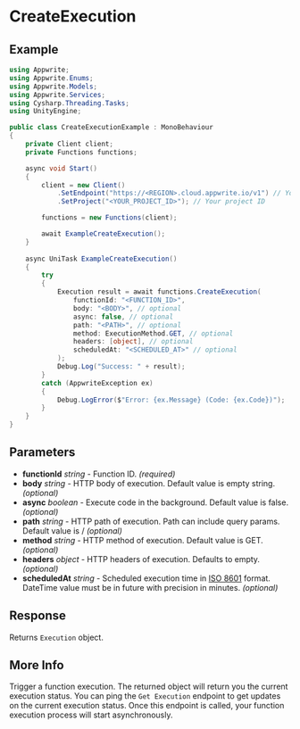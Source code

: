 # CreateExecution

## Example

```csharp
using Appwrite;
using Appwrite.Enums;
using Appwrite.Models;
using Appwrite.Services;
using Cysharp.Threading.Tasks;
using UnityEngine;

public class CreateExecutionExample : MonoBehaviour
{
    private Client client;
    private Functions functions;

    async void Start()
    {
        client = new Client()
            .SetEndpoint("https://<REGION>.cloud.appwrite.io/v1") // Your API Endpoint
            .SetProject("<YOUR_PROJECT_ID>"); // Your project ID

        functions = new Functions(client);

        await ExampleCreateExecution();
    }
    
    async UniTask ExampleCreateExecution()
    {
        try
        {
            Execution result = await functions.CreateExecution(
                functionId: "<FUNCTION_ID>",
                body: "<BODY>", // optional
                async: false, // optional
                path: "<PATH>", // optional
                method: ExecutionMethod.GET, // optional
                headers: [object], // optional
                scheduledAt: "<SCHEDULED_AT>" // optional
            );
            Debug.Log("Success: " + result);
        }
        catch (AppwriteException ex)
        {
            Debug.LogError($"Error: {ex.Message} (Code: {ex.Code})");
        }
    }
}
```

## Parameters

- **functionId** *string* - Function ID. *(required)* 
- **body** *string* - HTTP body of execution. Default value is empty string. *(optional)*
- **async** *boolean* - Execute code in the background. Default value is false. *(optional)*
- **path** *string* - HTTP path of execution. Path can include query params. Default value is / *(optional)*
- **method** *string* - HTTP method of execution. Default value is GET. *(optional)*
- **headers** *object* - HTTP headers of execution. Defaults to empty. *(optional)*
- **scheduledAt** *string* - Scheduled execution time in [ISO 8601](https://www.iso.org/iso-8601-date-and-time-format.html) format. DateTime value must be in future with precision in minutes. *(optional)*

## Response

Returns `Execution` object.
## More Info

Trigger a function execution. The returned object will return you the current execution status. You can ping the `Get Execution` endpoint to get updates on the current execution status. Once this endpoint is called, your function execution process will start asynchronously.
